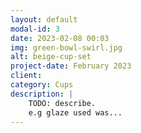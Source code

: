 ```yaml
---
layout: default
modal-id: 3
date: 2023-02-08 00:03
img: green-bowl-swirl.jpg
alt: beige-cup-set
project-date: February 2023
client:
category: Cups
description: |
    TODO: describe.
    e.g glaze used was...
---
```

